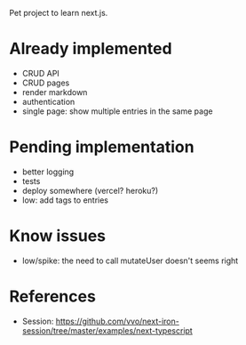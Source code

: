 Pet project to learn next.js.

# Already implemented

- CRUD API
- CRUD pages
- render markdown
- authentication
- single page: show multiple entries in the same page

# Pending implementation

- better logging
- tests
- deploy somewhere (vercel? heroku?)
- low: add tags to entries

# Know issues

- low/spike: the need to call mutateUser doesn't seems right

# References

- Session: https://github.com/vvo/next-iron-session/tree/master/examples/next-typescript